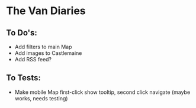 # The Van Diaries

## To Do's:
- Add filters to main Map
- Add images to Castlemaine
- Add RSS feed?


## To Tests:
- Make mobile Map first-click show tooltip, second click navigate (maybe works, needs testing)

